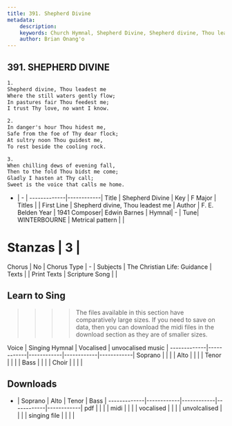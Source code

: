 ```yaml
---
title: 391. Shepherd Divine
metadata:
    description: 
    keywords: Church Hymnal, Shepherd Divine, Shepherd divine, Thou leadest me, 
    author: Brian Onang'o
---
```



## 391. SHEPHERD DIVINE

```txt
1.
Shepherd divine, Thou leadest me 
Where the still waters gently flow; 
In pastures fair Thou feedest me; 
I trust Thy love, no want I know. 

2.
In danger's hour Thou hidest me, 
Safe from the foe of Thy dear flock; 
At sultry noon Thou guidest me, 
To rest beside the cooling rock. 

3.
When chilling dews of evening fall, 
Then to the fold Thou bidst me come; 
Gladly I hasten at Thy call; 
Sweet is the voice that calls me home.
```

- |   -  |
-------------|------------|
Title | Shepherd Divine |
Key | F Major |
Titles |  |
First Line | Shepherd divine, Thou leadest me |
Author | F. E. Belden
Year | 1941
Composer| Edwin Barnes |
Hymnal|  - |
Tune| WINTERBOURNE |
Metrical pattern | |
# Stanzas | 3 |
Chorus | No |
Chorus Type | - |
Subjects | The Christian Life: Guidance |
Texts |  |
Print Texts | 
Scripture Song |  |
  
## Learn to Sing

>>>> The files available in this section have comparatively large sizes. If you need to save on data, then you can download the midi files in the download section as they are of smaller sizes.

Voice |  Singing Hymnal | Vocalised | unvocalised music |
-------------|------------|------------|------------|------------|
Soprano | | | |
Alto | | | |
Tenor | | | |
Bass | | | |
Choir | | | |

## Downloads

- |  Soprano | Alto | Tenor | Bass |
-------------|------------|------------|------------|------------|
pdf | | | |
midi | | | |
vocalised | | | |
unvolcalised | | | |
singing file | | | |
  